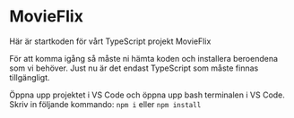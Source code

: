 # MovieFlix

Här är startkoden för vårt TypeScript projekt MovieFlix

För att komma igång så måste ni hämta koden och installera beroendena
som vi behöver. Just nu är det endast TypeScript som måste finnas tillgängligt.

Öppna upp projektet i VS Code och öppna upp bash terminalen i VS Code.
Skriv in följande kommando:
`npm i` eller `npm install`
